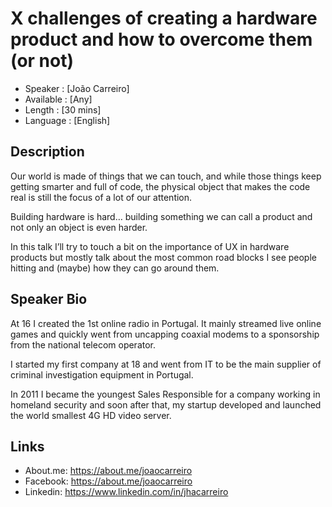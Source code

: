 X challenges of creating a hardware product and how to overcome them (or not)
========================

* Speaker   : [João Carreiro]
* Available : [Any] 
* Length    : [30 mins]
* Language  : [English]

Description
-----------

Our world is made of things that we can touch, and while those things keep getting smarter and full of code, the physical object that makes the code real is still the focus of a lot of our attention.

Building hardware is hard… building something we can call a product and not only an object is even harder.

In this talk I’ll try to touch a bit on the importance of UX in hardware products but mostly talk about the most common road blocks I see people hitting and (maybe) how they can go around them.

Speaker Bio
-----------

At 16 I created the 1st online radio in Portugal. It mainly streamed live online games and quickly went from uncapping coaxial modems to a sponsorship from the national telecom operator.

I started my first company at 18 and went from IT to be the main supplier of criminal investigation equipment in Portugal.

In 2011 I became the youngest Sales Responsible for a company working in homeland security and soon after that, my startup developed and launched the world smallest 4G HD video server.


Links
-----

* About.me: https://about.me/joaocarreiro
* Facebook: https://about.me/joaocarreiro
* Linkedin: https://www.linkedin.com/in/jhacarreiro
